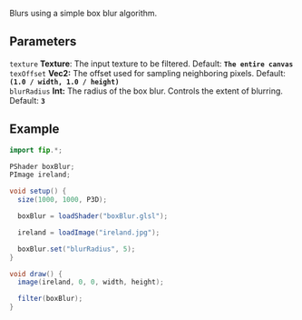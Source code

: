 Blurs using a simple box blur algorithm.

## Parameters
`texture` **Texture**: The input texture to be filtered. Default: **`The entire canvas`**
<br>
`texOffset` **Vec2:** The offset used for sampling neighboring pixels. Default: **`(1.0 / width, 1.0 / height)`**
<br>
`blurRadius` **Int:** The radius of the box blur. Controls the extent of blurring. Default: **`3`**

## Example
```java
import fip.*;

PShader boxBlur;
PImage ireland;

void setup() {
  size(1000, 1000, P3D);

  boxBlur = loadShader("boxBlur.glsl");

  ireland = loadImage("ireland.jpg");

  boxBlur.set("blurRadius", 5);
}

void draw() {
  image(ireland, 0, 0, width, height);

  filter(boxBlur);
}
```